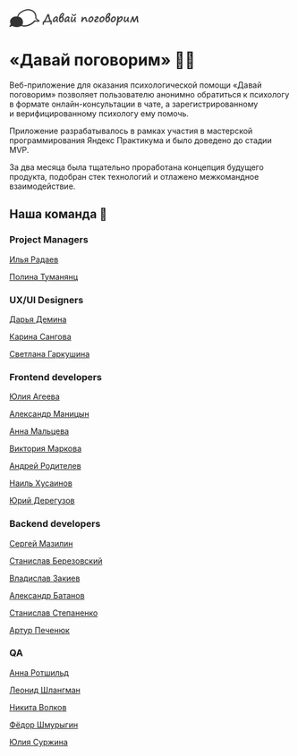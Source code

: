 <img src="https://github.com/py-psychological-help/.github/blob/main/dpogovorim_logo.png" width=232 height=32>

# «Давай поговорим» 🙋‍♀️
Веб-приложение для оказания психологической помощи «Давай поговорим» позволяет пользователю анонимно обратиться к психологу в формате онлайн-консультации в чате, а зарегистрированному и верифицированному психологу ему помочь.

Приложение разрабатывалось в рамках участия в мастерской программирования Яндекс Практикума и было доведено до стадии MVP.

За два месяца была тщательно проработана концепция будущего продукта, подобран стек технологий и отлажено межкомандное взаимодействие.

## Наша команда 🧙
### Project Managers
<a href="https://github.com/Ilyaradaev">Илья Радаев</a>

<a href="https://github.com/PolinaTuma">Полина Туманянц</a>
### UX/UI Designers
<a href="https://github.com/DashaDyomina">Дарья Демина</a>

<a href="https://github.com/krecta">Карина Сангова</a>

<a href="https://github.com/SvetlanaGarkushina">Светлана Гаркушина</a>
### Frontend developers
<a href="https://github.com/yuli-ageeva">Юлия Агеева</a> 

<a href="https://github.com/EZzzKryak">Александр Маницын</a>

<a href="https://github.com/AnnaMaltseva1992">Анна Мальцева</a>

<a href="https://github.com/nuncame">Виктория Маркова</a>

<a href="https://github.com/rodandr13">Андрей Родителев</a>

<a href="https://github.com/Nail-Khusainov">Наиль Хусаинов</a>

<a href="https://github.com/YuriiDereguzov">Юрий Дерегузов</a>
### Backend developers
<a href="https://github.com/sergey-xx">Сергей Мазилин</a>

<a href="https://github.com/StanislavBerezovskii">Станислав Березовский</a>

<a href="https://github.com/Chinpakamon">Владислав Закиев</a>

<a href="https://github.com/AlexBatanov">Александр Батанов</a>

<a href="https://github.com/StepanenkoStanislav">Станислав Степаненко</a>

<a href="https://github.com/avpech">Артур Печенюк</a>
### QA
<a href="https://github.com/AnnaRoteschild">Анна Ротшильд</a>

<a href="https://github.com/owk4rce">Леонид Шлангман</a>

<a href="https://github.com/landsknecht0748">Никита Волков</a>

<a href="https://github.com/Sogainame">Фёдор Шмурыгин</a>

<a href="https://github.com/SJuliaann">Юлия Суржина</a>

<!--

**Here are some ideas to get you started:**

🙋‍♀️ A short introduction - what is your organization all about?
🌈 Contribution guidelines - how can the community get involved?
👩‍💻 Useful resources - where can the community find your docs? Is there anything else the community should know?
🍿 Fun facts - what does your team eat for breakfast?
🧙 Remember, you can do mighty things with the power of [Markdown](https://docs.github.com/github/writing-on-github/getting-started-with-writing-and-formatting-on-github/basic-writing-and-formatting-syntax)
-->
